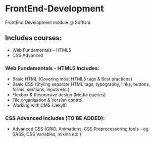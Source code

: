 # FrontEnd-Development
FrontEnd Development module @ SoftUni.

## Includes courses:
- Web Fundamentals - HTML5
- CSS Advanced

### Web Fundamentals - HTML5 Includes:
- Basic HTML (Covering most HTML5 tags & Best practices)
- Basic CSS (Styling separate HTML tags, typography, links, buttons, forms, sections, inputs etc.)
- Flexbox & Responsive design (Media queries)
- File organisation & Version control
- Working with CMS (Jekyll)

### CSS Advanced Includes (TO BE ADDED):
- Advanced CSS (GRID, Animations, CSS Preprocessoring tools - eg. SASS, CSS Variables, mixins etc.)
